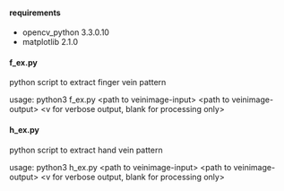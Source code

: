#### requirements
* opencv_python 3.3.0.10 
* matplotlib 2.1.0

#### f_ex.py
python script to extract finger vein pattern

usage: python3 f_ex.py \<path to veinimage-input\> \<path to veinimage-output\> \<v for verbose output, blank for processing only\>

#### h_ex.py
python script to extract hand vein pattern

usage: python3 h_ex.py \<path to veinimage-input\> \<path to veinimage-output\> \<v for verbose output, blank for processing only\>
